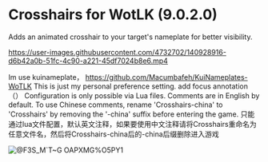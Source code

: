 # Crosshairs for WotLK (9.0.2.0)

Adds an animated crosshair to your target's nameplate for better visibility.

https://user-images.githubusercontent.com/4732702/140928916-d6b42a0b-51fc-4c90-a221-45df7024b8e6.mp4

Im use kuinameplate， https://github.com/Macumbafeh/KuiNameplates-WoTLK
This is just my personal preference setting.
add focus annotation（）
Configuration is only possible via Lua files. Comments are in English by default. To use Chinese comments, rename 'Crosshairs-china' to 'Crosshairs' by removing the '-china' suffix before entering the game.
只能通过lua文件配置，默认英文注释，如果要使用中文注释请将Crosshairs重命名为任意文件名，然后将Crosshairs-china后的-china后缀删除进入游戏

![@F3S_M`T~G OAPXMG%O5PY1](https://github.com/user-attachments/assets/1ffb8691-7458-4908-af38-0294d170281c)

